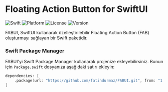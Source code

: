 # Floating Action Button for SwiftUI

![Swift](https://img.shields.io/badge/Swift-5.9|5.8|5.7|5.6|5.5-orange.svg)
![Platform](https://img.shields.io/badge/Platform-iOS%20-red.svg)
![License](https://img.shields.io/badge/license-MIT-blue.svg)
![Version](https://img.shields.io/badge/iOS-17-green.svg)

FABUI, SwiftUI kullanarak özelleştirilebilir Floating Action Button (FAB) oluşturmayı sağlayan bir Swift paketidir.

### Swift Package Manager

FABUI'yi Swift Package Manager kullanarak projenize ekleyebilirsiniz. Bunun için `Package.swift` dosyanıza aşağıdaki satırı ekleyin:

```swift
dependencies: [
    .package(url: "https://github.com/fatihdurmaz/FABUI.git", from: "1.0.0")
]
